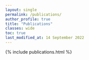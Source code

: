 ```yaml
---
layout: single
permalink: /publications/
author_profile: true
title: "Publications"
classes: wide
toc: true
last_modified_at: 14 September 2022
---
```


{% include publications.html %}


